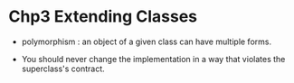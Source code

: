 # Chp3 Extending Classes

 - polymorphism : an object of a given class can have multiple forms.
 
 - You should never change the implementation in a way that violates the superclass's contract.
 
  





 
